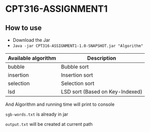 ﻿# CPT316-ASSIGNMENT1

## How to use
- Download the Jar
- `Java -jar CPT316-ASSIGNMENT1-1.0-SNAPSHOT.jar "Algorithm"`

|Available algorithm|Description|
|-------|------|
|bubble|Bubble sort|
|insertion|Insertion sort|
|selection|Selection sort|
|lsd|LSD sort (Based on Key-Indexed)|

And Algorithm and running time will print to console

`sgb-words.txt` is already in jar

`output.txt` will be created at current path
